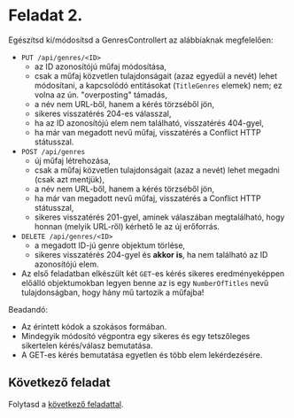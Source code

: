 # Feladat 2.

Egészítsd ki/módosítsd a GenresControllert az alábbiaknak megfelelően:
  - `PUT /api/genres/<ID>`
    - az ID azonosítójú műfaj módosítása,
    - csak a műfaj közvetlen tulajdonságait (azaz egyedül a nevét) lehet módosítani, a kapcsolódó entitásokat (`TitleGenres` elemek) nem; ez volna az ún. "overposting" támadás,
    - a név nem URL-ből, hanem a kérés törzséből jön,
    - sikeres visszatérés 204-es válasszal,
    - ha az ID azonosítójú elem nem található, visszatérés 404-gyel,
    - ha már van megadott nevű műfaj, visszatérés a Conflict HTTP státusszal.
  - `POST /api/genres`
    - új műfaj létrehozása,
    - csak a műfaj közvetlen tulajdonságait (azaz a nevét) lehet megadni (csak azt mentjük),
    - a név nem URL-ből, hanem a kérés törzséből jön,
    - ha már van megadott nevű műfaj, visszatérés a Conflict HTTP státusszal,
    - sikeres visszatérés 201-gyel, aminek válaszában megtalálható, hogy honnan (melyik URL-ről) kérhető le az új erőforrás.
  - `DELETE /api/genres/<ID>`
    - a megadott ID-jú genre objektum törlése,
    - sikeres visszatérés 204-gyel és **akkor is**, ha nem található az ID azonosítójú elem.
  - Az első feladatban elkészült két `GET`-es kérés sikeres eredményeképpen előálló objektumokban legyen benne az is egy `NumberOfTitles` nevű tulajdonságban, hogy hány mű tartozik a műfajba!

Beadandó:
- Az érintett kódok a szokásos formában.
- Mindegyik módosító végpontra egy sikeres és egy tetszőleges sikertelen kérés/válasz bemutatása.
- A GET-es kérés bemutatása egyetlen és több elem lekérdezésére.

## Következő feladat

Folytasd a [következő feladattal](Feladat-3.md).
